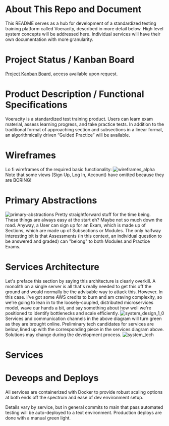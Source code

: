 # About This Repo and Document
This README serves as a hub for development of a standardized testing training platform called Voeracity, described in more detail below. High level system concepts will be addressed here. Individual services will have their own documentation with more granularity.

# Project Status / Kanban Board
[Project Kanban Board](https://voeracity.atlassian.net/jira/software/projects/V0/boards/1), access available upon request.

# Product Description / Functional Specifications
Voeracity is a standardized test training product. Users can learn exam material, assess learning progress, and take practice tests. In addition to the traditional format of approaching section and subsections in a linear format, an algorithmically driven “Guided Practice” will be available. 

# Wireframes
Lo fi wireframes of the required basic functionality:
![wireframes_alpha](https://github.com/user-attachments/assets/e52e3790-5f6a-4be0-8f4f-35d891a7f8c4)
Note that some views (Sign Up, Log In, Account) have omitted because they are BORING!

# Primary Abstractions
![primary-abstractions](https://github.com/user-attachments/assets/32e7d7d1-e122-40c4-918b-ee4ab34d8e8f)
Pretty straightforward stuff for the time being. These things are always easy at the start eh? Maybe not so much down the road. Anyway, a User can sign up for an Exam, which is made up of Sections, which are made up of Subsections or Modules. The only halfway interesting bit is that Assessments (in this context, an individual question to be answered and graded) can "belong" to both Modules and Practice Exams. 

# Services Architecture
Let's preface this section by saying this architecture is clearly overkill. A monolith on a single server is all that's really needed to get this off the ground and would normally be the advisable way to attack this. However. In this case. I've got some AWS credits to burn and am craving complexity, so we're going to lean in to the loosely-coupled, distributed microservices model, wave our hands a bit, and say something about how well we're positioned to identify bottlenecks and scale efficiently.
![system_design_1_0](https://github.com/user-attachments/assets/4a0971a9-048b-4539-8967-906ee7a88590)
Services and communication channels in the above diagram will turn green as they are brought online. 
Preliminary tech candidates for services are below, lined up with the corresponding piece in the services diagram above. Solutions may change during the development process.
![system_tech](https://github.com/user-attachments/assets/1a120dc0-c988-4947-a72b-5545511afc9f)

# Services

# Deveops and Deploys
All services are containerized with Docker to provide robust scaling options at both ends off the spectrum and ease of dev environment setup.

Details vary by service, but in general commits to main that pass automated testing will be auto-deployed to a text environment. Production deploys are done with a manual green light.
